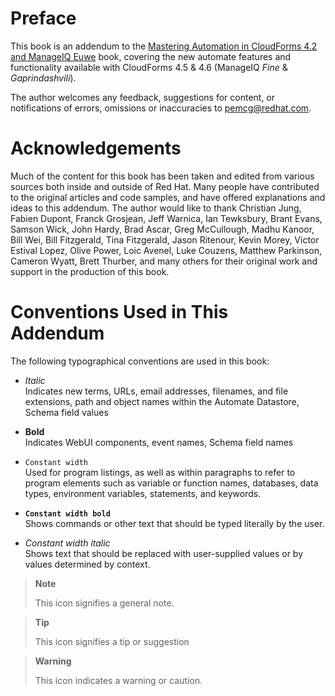 # Preface

This book is an addendum to the [Mastering Automation in CloudForms 4.2 and ManageIQ Euwe](https://pemcg.gitbooks.io/mastering-automation-in-cloudforms-4-2-and-manage/content/) book, covering the new automate features and functionality available with CloudForms 4.5 & 4.6 (ManageIQ *Fine* & *Gaprindashvili*).

The author welcomes any feedback, suggestions for content, or notifications of errors, omissions or inaccuracies to pemcg@redhat.com.

# Acknowledgements

Much of the content for this book has been taken and edited from various sources both inside and outside of Red Hat. Many people have contributed to the original articles and code samples, and have offered explanations and ideas to this addendum. The author would like to thank Christian Jung, Fabien Dupont, Franck Grosjean, Jeff Warnica, Ian Tewksbury, Brant Evans, Samson Wick, John Hardy, Brad Ascar, Greg McCullough, Madhu Kanoor, Bill Wei, Bill Fitzgerald, Tina Fitzgerald, Jason Ritenour, Kevin Morey, Victor Estival Lopez, Olive Power, Loic Avenel, Luke Couzens, Matthew Parkinson, Cameron Wyatt, Brett Thurber, and many others for their original work and support in the production of this book.

# Conventions Used in This Addendum

The following typographical conventions are used in this book:

  - *Italic*  
    Indicates new terms, URLs, email addresses, filenames, and file extensions, path and object names within the Automate Datastore, Schema field values

  - **Bold**  
    Indicates WebUI components, event names, Schema field names

  - `Constant width`  
    Used for program listings, as well as within paragraphs to refer to program elements such as variable or function names, databases, data
    types, environment variables, statements, and keywords.

  - **`Constant width bold`**  
    Shows commands or other text that should be typed literally by the user.

  - *Constant width italic*  
    Shows text that should be replaced with user-supplied values or by values determined by context.

> **Note**
> 
> This icon signifies a general note.

> **Tip**
> 
> This icon signifies a tip or suggestion

> **Warning**
> 
> This icon indicates a warning or caution.
